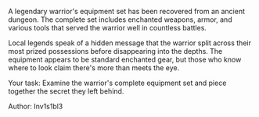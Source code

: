 A legendary warrior's equipment set has been recovered from an ancient dungeon. The complete set includes enchanted weapons, armor, and various tools that served the warrior well in countless battles.

Local legends speak of a hidden message that the warrior split across their most prized possessions before disappearing into the depths. The equipment appears to be standard enchanted gear, but those who know where to look claim there's more than meets the eye.

Your task: Examine the warrior's complete equipment set and piece together the secret they left behind.

Author: Inv1s1bl3
